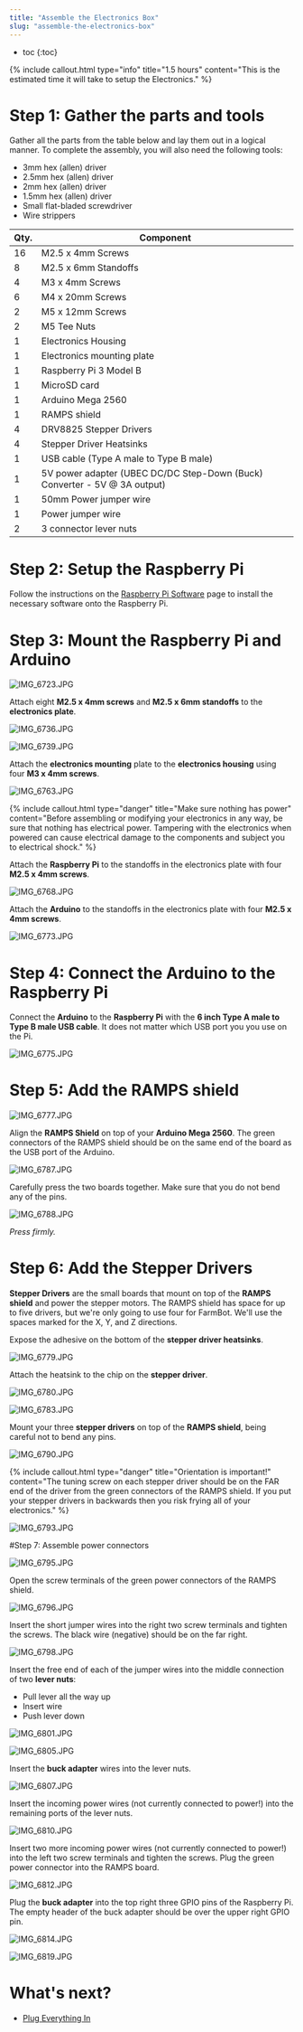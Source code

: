 ```yaml
---
title: "Assemble the Electronics Box"
slug: "assemble-the-electronics-box"
---
```


* toc
{:toc}


{%
include callout.html
type="info"
title="1.5 hours"
content="This is the estimated time it will take to setup the Electronics."
%}

# Step 1: Gather the parts and tools
Gather all the parts from the table below and lay them out in a logical manner. To complete the assembly, you will also need the following tools:
* 3mm hex (allen) driver
* 2.5mm hex (allen) driver
* 2mm hex (allen) driver
* 1.5mm hex (allen) driver
* Small flat-bladed screwdriver
* Wire strippers

|Qty.                          |Component                     |
|------------------------------|------------------------------|
|16                            |M2.5 x 4mm Screws
|8                             |M2.5 x 6mm Standoffs
|4                             |M3 x 4mm Screws
|6                             |M4 x 20mm Screws
|2                             |M5 x 12mm Screws
|2                             |M5 Tee Nuts
|1                             |Electronics Housing
|1                             |Electronics mounting plate
|1                             |Raspberry Pi 3 Model B
|1                             |MicroSD card
|1                             |Arduino Mega 2560
|1                             |RAMPS shield
|4                             |DRV8825 Stepper Drivers
|4                             |Stepper Driver Heatsinks
|1                             |USB cable (Type A male to Type B male)
|1                             |5V power adapter (UBEC DC/DC Step-Down (Buck) Converter - 5V @ 3A output)
|1                             |50mm Power jumper wire
|1                             |Power jumper wire
|2                             |3 connector lever nuts

# Step 2: Setup the Raspberry Pi
Follow the instructions on the [Raspberry Pi Software](https://software.farm.bot/docs/farmbot-os) page to install the necessary software onto the Raspberry Pi.

# Step 3: Mount the Raspberry Pi and Arduino


![IMG_6723.JPG](_images/IMG_6723.JPG)

Attach eight **M2.5 x 4mm screws** and **M2.5 x 6mm standoffs** to the **electronics plate**.

![IMG_6736.JPG](_images/IMG_6736.JPG)



![IMG_6739.JPG](_images/IMG_6739.JPG)

Attach the **electronics mounting** plate to the **electronics housing** using four **M3 x 4mm screws**.

![IMG_6763.JPG](_images/IMG_6763.JPG)



{%
include callout.html
type="danger"
title="Make sure nothing has power"
content="Before assembling or modifying your electronics in any way, be sure that nothing has electrical power. Tampering with the electronics when powered can cause electrical damage to the components and subject you to electrical shock."
%}

Attach the **Raspberry Pi** to the standoffs in the electronics plate with four **M2.5 x 4mm screws**.

![IMG_6768.JPG](_images/IMG_6768.JPG)

Attach the **Arduino** to the standoffs in the electronics plate with four **M2.5 x 4mm screws**.

![IMG_6773.JPG](_images/IMG_6773.JPG)

# Step 4: Connect the Arduino to the Raspberry Pi

Connect the **Arduino** to the **Raspberry Pi** with the **6 inch Type A male to Type B male USB cable**. It does not matter which USB port you you use on the Pi.

![IMG_6775.JPG](_images/IMG_6775.JPG)

# Step 5: Add the RAMPS shield

![IMG_6777.JPG](_images/IMG_6777.JPG)


Align the **RAMPS Shield** on top of your **Arduino Mega 2560**. The green connectors of the RAMPS shield should be on the same end of the board as the USB port of the Arduino.



![IMG_6787.JPG](_images/IMG_6787.JPG)

Carefully press the two boards together. Make sure that you do not bend any of the pins.

![IMG_6788.JPG](_images/IMG_6788.JPG)

_Press firmly._

# Step 6: Add the Stepper Drivers

**Stepper Drivers** are the small boards that mount on top of the **RAMPS shield** and power the stepper motors. The RAMPS shield has space for up to five drivers, but we're only going to use four for FarmBot. We'll use the spaces marked for the X, Y, and Z directions.

Expose the adhesive on the bottom of the **stepper driver heatsinks**.

![IMG_6779.JPG](_images/IMG_6779.JPG)

Attach the heatsink to the chip on the **stepper driver**.

![IMG_6780.JPG](_images/IMG_6780.JPG)



![IMG_6783.JPG](_images/IMG_6783.JPG)

Mount your three **stepper drivers** on top of the **RAMPS shield**, being careful not to bend any pins.

![IMG_6790.JPG](_images/IMG_6790.JPG)



{%
include callout.html
type="danger"
title="Orientation is important!"
content="The tuning screw on each stepper driver should be on the FAR end of the driver from the green connectors of the RAMPS shield. If you put your stepper drivers in backwards then you risk frying all of your electronics."
%}



![IMG_6793.JPG](_images/IMG_6793.JPG)

#Step 7: Assemble power connectors

![IMG_6795.JPG](_images/IMG_6795.JPG)

Open the screw terminals of the green power connectors of the RAMPS shield.

![IMG_6796.JPG](_images/IMG_6796.JPG)

Insert the short jumper wires into the right two screw terminals and tighten the screws. The black wire (negative) should be on the far right.

![IMG_6798.JPG](_images/IMG_6798.JPG)

Insert the free end of each of the jumper wires into the middle connection of two **lever nuts**:
 * Pull lever all the way up
 * Insert wire
 * Push lever down

![IMG_6801.JPG](_images/IMG_6801.JPG)



![IMG_6805.JPG](_images/IMG_6805.JPG)

Insert the **buck adapter** wires into the lever nuts.

![IMG_6807.JPG](_images/IMG_6807.JPG)

Insert the incoming power wires (not currently connected to power!) into the remaining ports of the lever nuts.

![IMG_6810.JPG](_images/IMG_6810.JPG)

Insert two more incoming power wires (not currently connected to power!) into the left two screw terminals and tighten the screws. Plug the green power connector into the RAMPS board.

![IMG_6812.JPG](_images/IMG_6812.JPG)

Plug the **buck adapter** into the top right three GPIO pins of the Raspberry Pi. The empty header of the buck adapter should be over the upper right GPIO pin.

![IMG_6814.JPG](_images/IMG_6814.JPG)



![IMG_6819.JPG](_images/IMG_6819.JPG)


# What's next?

 * [Plug Everything In](plug-everything-in.md)
